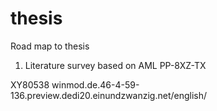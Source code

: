 # thesis

Road map to thesis

1. Literature survey based on AML
PP-8XZ-TX

XY80538
winmod.de.46-4-59-136.preview.dedi20.einundzwanzig.net/english/ 
